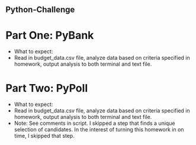 ## Python-Challenge

# Part One: PyBank
* What to expect:
* Read in budget_data.csv file, analyze data based on criteria specified in homework, output analysis to both terminal and text file.

# Part Two: PyPoll
* What to expect:
* Read in budget_data.csv file, analyze data based on criteria specified in homework, output analysis to both terminal and text file.
* Note: See comments in script. I skipped a step that finds a unique selection of candidates.  In the interest of turning this homework in on time, I skipped that step.